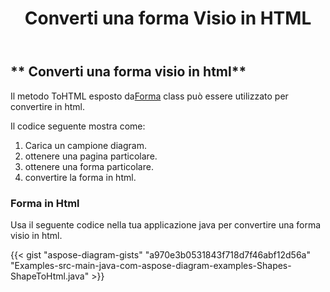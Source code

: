 ﻿---
title: Converti una forma Visio in HTML
type: docs
weight: 10
url: /it/java/convert-a-visio-shape-to-html/
description: Questa sezione spiega come convertire una forma visio in html con Aspose.Diagram.
---
## ** Converti una forma visio in html**
 Il metodo ToHTML esposto da[Forma](http://www.aspose.com/api/java/diagram/com.aspose.diagram/shape) class può essere utilizzato per convertire in html.

Il codice seguente mostra come:

1. Carica un campione diagram.
1. ottenere una pagina particolare.
1. ottenere una forma particolare.
1. convertire la forma in html.
### **Forma in Html**
Usa il seguente codice nella tua applicazione java per convertire una forma visio in html.

{{< gist "aspose-diagram-gists" "a970e3b0531843f718d7f46abf12d56a" "Examples-src-main-java-com-aspose-diagram-examples-Shapes-ShapeToHtml.java" >}}


